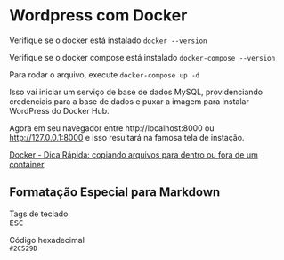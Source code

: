 # Wordpress com Docker

Verifique se o docker está instalado `docker --version`

Verifique se o docker compose está instalado `docker-compose --version`

Para rodar o arquivo, execute `docker-compose up -d`

Isso vai iniciar um serviço de base de dados MySQL, providenciando credenciais para a base de dados e puxar a imagem para instalar WordPress do Docker Hub.

Agora em seu navegador entre http://localhost:8000 ou http://127.0.0.1:8000 e isso resultará na famosa tela de instação.

[Docker - Dica Rápida: copiando arquivos para dentro ou fora de um container](https://medium.com/@renato.groffe/docker-dica-r%C3%A1pida-copiando-arquivos-para-dentro-ou-fora-de-um-container-5e11dd43e8f0)

## Formatação Especial para Markdown

Tags de teclado <br>
<kbd>ESC</kbd>

Código hexadecimal <br>
`#2C529D`
